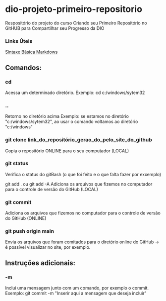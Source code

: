 # dio-projeto-primeiro-repositorio
Respositório do projeto do curso Criando seu Primeiro Repositório no GitHUB para Compartilhar seu Progresso da DIO

### Links Úteis
[Sintaxe Básica Markdows](https://www.markdownguide.org/basic-syntax/)



## Comandos: 
### cd
Acessa um determinado diretório.
Exemplo: cd c:/windows/sytem32

### ..
Retorno no diretório acima
Exemplo: se estamos no diretório "c:/windows/sytem32", ao usar o comando voltamos ao diretório "c:/windows"

### git clone link_do_repositório_gerao_do_pelo_site_do_github
Copia o repositório ONLINE para o seu computador (LOCAL)

### git status 
Verifica o status do gitBash (o que foi feito e o que falta fazer por exxemplo)

git add . ou git add -A
Adiciona os arquivos que fizemos no computador para o controle de versão do GitHub (LOCAL)

### git commit
Adiciona os arquivos que fizemos no computador para o controle de versão do GitHub (ONLINE)

### git push origin main
Envia os arquivos que foram comitados para o diretório online do GitHub -> é possível visualizar no site, por exemplo.



## Instruções adicionais: 
### -m
Inclui uma mensagem junto com um comando, por exemplo o commit.
Exemplo: git commit -m "Inserir aqui a mensagem que deseja incluir"
